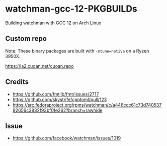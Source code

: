 # watchman-gcc-12-PKGBUILDs
Building watchman with GCC 12 on Arch Linux

Custom repo
-----------
Note: These binary packages are built with `-mtune=native` on a Ryzen 3950X.

https://la2.cuoan.net/cuoan.repo


Credits
-------
* https://github.com/fmtlib/fmt/issues/2717
* https://github.com/skystrife/cpptoml/pull/123
* https://src.fedoraproject.org/rpms/watchman/c/a446ccc61c73d74053792656c3832f93bf0fe262?branch=rawhide

Issue
-----
* https://github.com/facebook/watchman/issues/1019
